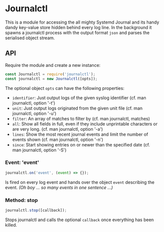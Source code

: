 # Journalctl

This is a module for accessing the all mighty Systemd Journal and its handy dandy key-value store hidden behind every log line. In the background it spawns a journalctl process with the output format `json` and parses the serialised object stream.

## API

Require the module and create a new instance:

```js
const Journalctl = require('journalctl');
const journalctl = new Journalctl([opts]);
```

The optional object `opts` can have the following properties:
 * `identifier`: Just output logs of the given syslog identifier (cf. man journalctl, option '-t')
 * `unit`: Just output logs originated from the given unit file (cf. man journalctl, option '-u')
 * `filter`: An array of matches to filter by (cf. man journalctl, matches)
 * `all`: Show all fields in full, even if they include unprintable characters or are very long. (cf. man journalctl, option '-a')
 * `lines`: Show the most recent journal events and limit the number of events shown (cf. man journalctl, option '-n')
 * `since`: Start showing entries on or newer than the specified date (cf. man journalctl, option '-S')

### Event: 'event'

```js
journalctl.on('event', (event) => {});
```

Is fired on every log event and hands over the object `event` describing the event. *(Oh boy ... so many events in one sentence ...)*

### Method: stop

```js
journalctl.stop([callback]);
```

Stops journalctl and calls the optional `callback` once everything has been killed.
